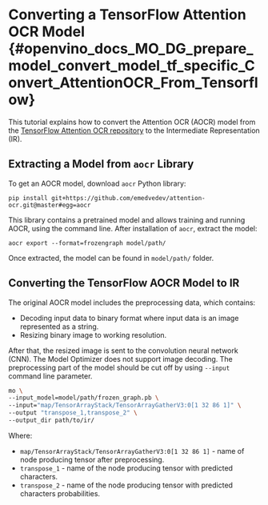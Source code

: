 # Converting a TensorFlow Attention OCR Model {#openvino_docs_MO_DG_prepare_model_convert_model_tf_specific_Convert_AttentionOCR_From_Tensorflow}

This tutorial explains how to convert the Attention OCR (AOCR) model from the [TensorFlow Attention OCR repository](https://github.com/emedvedev/attention-ocr) to the Intermediate Representation (IR).

## Extracting a Model from `aocr` Library

To get an AOCR model, download `aocr` Python library:
```
pip install git+https://github.com/emedvedev/attention-ocr.git@master#egg=aocr
```
This library contains a pretrained model and allows training and running AOCR, using the command line. After installation of `aocr`, extract the model:
```
aocr export --format=frozengraph model/path/
```
Once extracted, the model can be found in `model/path/` folder.

## Converting the TensorFlow AOCR Model to IR

The original AOCR model includes the preprocessing data, which contains:
* Decoding input data to binary format where input data is an image represented as a string.
* Resizing binary image to working resolution.

After that, the resized image is sent to the convolution neural network (CNN). The Model Optimizer does not support image decoding. The preprocessing part of the model should be cut off by using `--input` command line parameter.
```sh
mo \
--input_model=model/path/frozen_graph.pb \
--input="map/TensorArrayStack/TensorArrayGatherV3:0[1 32 86 1]" \
--output "transpose_1,transpose_2" \
--output_dir path/to/ir/
```

Where:
* `map/TensorArrayStack/TensorArrayGatherV3:0[1 32 86 1]` - name of node producing tensor after preprocessing.
* `transpose_1` - name of the node producing tensor with predicted characters.
* `transpose_2` - name of the node producing tensor with predicted characters probabilities.
